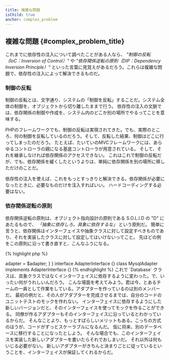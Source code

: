 ```yaml
---
title: 複雑な問題
isChild: true
anchor: complex_problem
---
```


## 複雑な問題 {#complex_problem_title}

これまでに依存性の注入について調べたことがある人なら、
*"制御の反転（IoC：Inversion of Control）"* や *"依存関係逆転の原則（DIP：Dependency Inversion Principle）"*
といった言葉に見覚えがあるだろう。これらは複雑な問題で、依存性の注入によって解決できるものだ。

### 制御の反転

制御の反転とは、文字通り、システムの「制御を反転」することだ。システム全体の制御を、オブジェクトから切り離したままで行う。
依存性の注入の文脈では、依存関係の制御や作成を、システム内のどこか別の場所でやるってことを意味する。

PHPのフレームワークでも、制御の反転は実現されてきた。でも、実際のところ、何の制御を反転しているのだろう。そして、反転した結果、制御はどこに行ってしまったのだろう。
たとえば、たいていのMVCフレームワークには、あらゆるコントローラの親になる基底コントローラが用意されている。
そして、それを継承しなければ依存関係のアクセスできない。
これはこれで制御の反転だが、でも、依存関係を緩くしたというよりは、単純に依存関係を別の場所に移しただけのことだ。

依存性の注入を使えば、これをもっとすっきりと解決できる。依存関係が必要になったときに、必要なものだけを注入すればいい。
ハードコーディングする必要はない。

### 依存関係逆転の原則

依存関係逆転の原則は、オブジェクト指向設計の原則である S.O.L.I.D の "D" にあたるもので、
*「抽象に依存しろ。具象に依存するな」* という原則だ。
簡単に言うと、依存関係はインターフェイスや抽象クラスに対して設定すべきものであり、それを実装したクラスに対して設定してはいけないってこと。
先ほどの例をこの原則に沿って書き直すと、こんなふうになる。

{% highlight php %}
<?php
namespace Database;

class Database
{
    protected $adapter;

    public function __construct(AdapterInterface $adapter)
    {
        $this->adapter = $adapter;
    }
}

interface AdapterInterface {}

class MysqlAdapter implements AdapterInterface {}
{% endhighlight %}

これで `Database` クラスは、具象クラスではなくインターフェイスに依存するように変わった。で、いったい何がうれしいんだろう。

こんな場面を考えてみよう。君は今、とあるチームの一員として作業をしている。アダプターを作っているのは別のメンバーだ。
最初の例だと、その人がアダプターを完成させるまでは、自分のコードのユニットテストのモックを作れない。
インターフェイスに依存するようにした新しいバージョンだと、そのインターフェイスを使ってモックを作ることができる。
同僚が作るアダプターもそのインターフェイスに沿っているとわかっているからだ。

そんなことより、もっとすばらしいメリットもある。こっちの方式のほうが、コードがずっとスケーラブルになるんだ。
仮に将来、別のデータベースに移行することになったとしよう。
そんな場合でも、このインターフェイスを実装した新しいアダプターを書いたらそれでおしまいだ。
それ以外は何もいじる必要がない。
新しいアダプターがきちんと決まりごとに従っているということを、インターフェイスが保証してくれるからだ。
